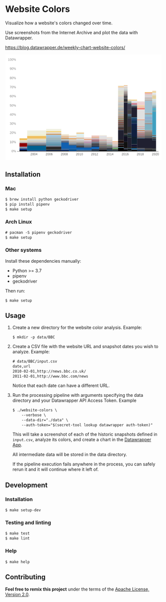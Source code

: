 # Website Colors

Visualize how a website's colors changed over time.

Use screenshots from the Internet Archive and plot the data with Datawrapper.

https://blog.datawrapper.de/weekly-chart-website-colors/

![History of the colors of amazon.com](./screenshots/amazon-600x400.png)

## Installation

### Mac

``` shell
$ brew install python geckodriver
$ pip install pipenv
$ make setup
```

### Arch Linux

``` shell
# pacman -S pipenv geckodriver
$ make setup
```

### Other systems

Install these dependencies manually:

- Python >= 3.7
- pipenv
- geckodriver

Then run:

``` shell
$ make setup
```

## Usage

1. Create a new directory for the website color analysis. Example:

    ``` shell
    $ mkdir -p data/BBC
    ```

2. Create a CSV file with the website URL and snapshot dates you wish to
   analyze. Example:

    ``` csv
    # data/BBC/input.csv
    date,url
    2010-02-01,http://news.bbc.co.uk/
    2011-02-01,http://www.bbc.com/news
    ```

    Notice that each date can have a different URL.

3. Run the processing pipeline with arguments specifying the data directory and
   your Datawrapper API Access Token. Example

    ``` shell
    $ ./website-colors \
        --verbose \
        --data-dir="./data" \
        --auth-token="$(secret-tool lookup datawrapper auth-token)"
    ```

    This will take a screenshot of each of the historic snapshots defined in
    `input.csv`, analyze its colors, and create a chart in the [Datawrapper
    App](https://app.datawrapper.de/).

    All intermediate data will be stored in the data directory.

    If the pipeline execution fails anywhere in the process, you can safely
    rerun it and it will continue where it left of.

## Development

### Installation

``` shell
$ make setup-dev
```

### Testing and linting

``` shell
$ make test
$ make lint
```

### Help

``` shell
$ make help
```

## Contributing

__Feel free to remix this project__ under the terms of the [Apache License,
Version 2.0](http://www.apache.org/licenses/LICENSE-2.0).
